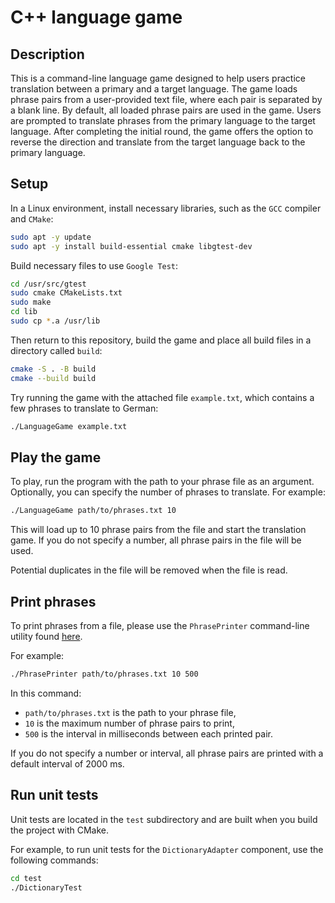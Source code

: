 # C++ language game

## Description

This is a command-line language game designed to help users practice translation between a primary and a target language. The game loads phrase pairs from a user-provided text file, where each pair is separated by a blank line. By default, all loaded phrase pairs are used in the game. Users are prompted to translate phrases from the primary language to the target language. After completing the initial round, the game offers the option to reverse the direction and translate from the target language back to the primary language.

## Setup

In a Linux environment, install necessary libraries, such as the `GCC` compiler and `CMake`:

```bash
sudo apt -y update
sudo apt -y install build-essential cmake libgtest-dev
```

Build necessary files to use `Google Test`:

```bash
cd /usr/src/gtest
sudo cmake CMakeLists.txt
sudo make
cd lib
sudo cp *.a /usr/lib
```

Then return to this repository, build the game and place all build files in a directory called `build`:

```bash
cmake -S . -B build
cmake --build build
```

Try running the game with the attached file `example.txt`, which contains a few phrases to
translate to German: 

```bash
./LanguageGame example.txt
```

## Play the game

To play, run the program with the path to your phrase file as an argument. Optionally, you can specify the number of phrases to translate. For example:

```bash
./LanguageGame path/to/phrases.txt 10
```

This will load up to 10 phrase pairs from the file and start the translation game. If you do not specify a number, all phrase pairs in the file will be used.

Potential duplicates in the file will be removed when the file is read.

## Print phrases

To print phrases from a file, please use the `PhrasePrinter` command-line utility found [here](./utils/README.md).

For example:

```bash
./PhrasePrinter path/to/phrases.txt 10 500
```

In this command:
* `path/to/phrases.txt` is the path to your phrase file,
* `10` is the maximum number of phrase pairs to print,
* `500` is the interval in milliseconds between each printed pair.

If you do not specify a number or interval, all phrase pairs are printed with a default interval of 2000 ms.

## Run unit tests

Unit tests are located in the `test` subdirectory and are built when you build the project with CMake.

For example, to run unit tests for the `DictionaryAdapter` component, use the following commands:

```bash
cd test
./DictionaryTest
```